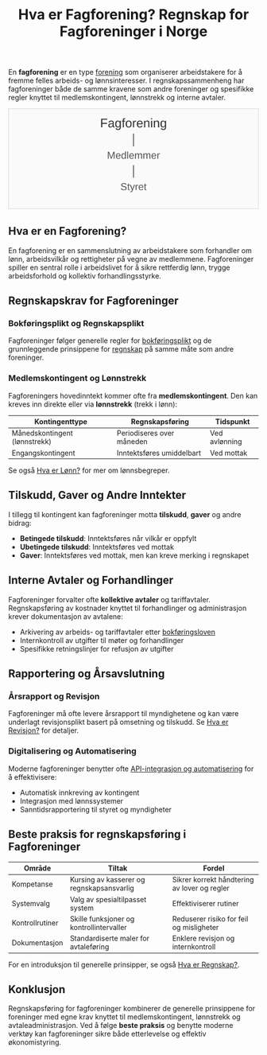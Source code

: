 ﻿---
title: "Hva er Fagforening? Regnskap for Fagforeninger i Norge"
seoTitle: "Hva er Fagforening? Regnskap for Fagforeninger i Norge"
description: 'En **fagforening** er en type [forening](/blogs/regnskap/hva-er-forening "Hva er Forening i Regnskap? Regnskapsføring for Foreninger og Organisasjoner") som or...'
---

En **fagforening** er en type [forening](/blogs/regnskap/hva-er-forening "Hva er Forening i Regnskap? Regnskapsføring for Foreninger og Organisasjoner") som organiserer arbeidstakere for å fremme felles arbeids- og lønnsinteresser. I regnskapssammenheng har fagforeninger både de samme kravene som andre foreninger og spesifikke regler knyttet til medlemskontingent, lønnstrekk og interne avtaler.

![Illustrasjon av fagforeningens struktur](fagforening-roller.svg)

## Hva er en Fagforening?

En fagforening er en sammenslutning av arbeidstakere som forhandler om lønn, arbeidsvilkår og rettigheter på vegne av medlemmene. Fagforeninger spiller en sentral rolle i arbeidslivet for å sikre rettferdig lønn, trygge arbeidsforhold og kollektiv forhandlingsstyrke.

## Regnskapskrav for Fagforeninger

### Bokføringsplikt og Regnskapsplikt

Fagforeninger følger generelle regler for [bokføringsplikt](/blogs/regnskap/hva-er-bokforingsplikt "Hva er Bokføringsplikt? Komplett Guide til Norske Bokføringskrav") og de grunnleggende prinsippene for [regnskap](/blogs/regnskap/hva-er-regnskap "Hva er Regnskap? En Dybdeanalyse for Norge") på samme måte som andre foreninger.

### Medlemskontingent og Lønnstrekk

Fagforeningers hovedinntekt kommer ofte fra **medlemskontingent**. Den kan kreves inn direkte eller via **lønnstrekk** (trekk i lønn):

| Kontingenttype                      | Regnskapsføring             | Tidspunkt                        |
|------------------------------------|-----------------------------|----------------------------------|
| Månedskontingent (lønnstrekk)       | Periodiseres over måneden   | Ved avlønning                    |
| Engangskontingent                   | Inntektsføres umiddelbart   | Ved mottak                       |

Se også [Hva er Lønn?](/blogs/regnskap/hva-er-lonn "Hva er Lønn? Komplett Guide til Lønn i Norge") for mer om lønnsbegreper.

## Tilskudd, Gaver og Andre Inntekter

I tillegg til kontingent kan fagforeninger motta **tilskudd**, **gaver** og andre bidrag:

* **Betingede tilskudd**: Inntektsføres når vilkår er oppfylt
* **Ubetingede tilskudd**: Inntektsføres ved mottak
* **Gaver**: Inntektsføres ved mottak, men kan kreve merking i regnskapet

## Interne Avtaler og Forhandlinger

Fagforeninger forvalter ofte **kollektive avtaler** og tariffavtaler. Regnskapsføring av kostnader knyttet til forhandlinger og administrasjon krever dokumentasjon av avtalene:

* Arkivering av arbeids- og tariffavtaler etter [bokføringsloven](/blogs/regnskap/hva-er-bokforingsloven "Hva er Bokføringsloven? Guide til Norske Bokføringsregler")
* Internkontroll av utgifter til møter og forhandlinger
* Spesifikke retningslinjer for refusjon av utgifter

## Rapportering og Årsavslutning

### Årsrapport og Revisjon

Fagforeninger må ofte levere årsrapport til myndighetene og kan være underlagt revisjonsplikt basert på omsetning og tilskudd. Se [Hva er Revisjon?](/blogs/regnskap/hva-er-revisjon "Hva er Revisjon? Komplett Guide til Revisjonskrav") for detaljer.

### Digitalisering og Automatisering

Moderne fagforeninger benytter ofte [API-integrasjon og automatisering](/blogs/regnskap/api-integrasjon-automatisering-regnskap "API-integrasjon, Automatisering og Regnskap") for å effektivisere:

* Automatisk innkreving av kontingent
* Integrasjon med lønnssystemer
* Sanntidsrapportering til styret og myndigheter

## Beste praksis for regnskapsføring i Fagforeninger

| Område                | Tiltak                                    | Fordel                                  |
|-----------------------|-------------------------------------------|-----------------------------------------|
| Kompetanse            | Kursing av kasserer og regnskapsansvarlig | Sikrer korrekt håndtering av lover og regler |
| Systemvalg            | Valg av spesialtilpasset system           | Effektiviserer rutiner                  |
| Kontrollrutiner       | Skille funksjoner og kontrollintervaller  | Reduserer risiko for feil og misligheter |
| Dokumentasjon         | Standardiserte maler for avtaleføring     | Enklere revisjon og internkontroll      |

For en introduksjon til generelle prinsipper, se også [Hva er Regnskap?](/blogs/regnskap/hva-er-regnskap "Hva er Regnskap? En Dybdeanalyse for Norge").

## Konklusjon

Regnskapsføring for fagforeninger kombinerer de generelle prinsippene for foreninger med egne krav knyttet til medlemskontingent, lønnstrekk og avtaleadministrasjon. Ved å følge **beste praksis** og benytte moderne verktøy kan fagforeninger sikre både etterlevelse og effektiv økonomistyring.










